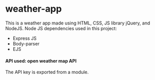 # weather-app
This is a weather app made using HTML, CSS, JS library jQuery, and NodeJS.
Node JS dependencies used in this project: 
- Express JS
- Body-parser 
- EJS 
#### API used: open weather map API 
The API key is exported from a module. 
